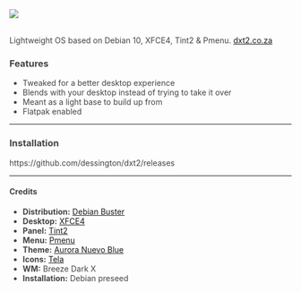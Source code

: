 <div style="color:#444444!important;">

<img src="https://github.com/dessington/dxt2/blob/master/dxt2.0-screenshot.png">
<br/>
<br/>
<p>Lightweight OS based on Debian 10, XFCE4, Tint2 & Pmenu. <a href="https://dxt2.co.za/">dxt2.co.za</a></p>

<h3>Features</h3>
<ul>
  <li>Tweaked for a better desktop experience</li>
  <li>Blends with your desktop instead of trying to take it over</li>
  <li>Meant as a light base to build up from</li>
  <li>Flatpak enabled</li>
</ul>

<hr>

<h3>Installation</h3>
https://github.com/dessington/dxt2/releases

<hr>
  
<h4>Credits</h4>
<ul>
  <li><b>Distribution:</b> <a href="https://www.debian.org/">Debian Buster</a></li>
  <li><b>Desktop:</b> <a href="https://www.xfce.org/">XFCE4</a></li>
  <li><b>Panel:</b> <a href="https://gitlab.com/o9000/tint2">Tint2</a></li>
  <li><b>Menu:</b> <a href="https://github.com/sgtpep/pmenu">Pmenu</a></li>
  <li><b>Theme:</b> <a href="https://www.gnome-look.org/p/1283611/">Aurora Nuevo Blue</a></li>
  <li><b>Icons:</b> <a href="https://github.com/vinceliuice/Tela-icon-theme">Tela</a></li>
  <li><b>WM:</b> Breeze Dark X</li>
  <li><b>Installation:</b> Debian preseed</li>
 <ul>
  

</div>
